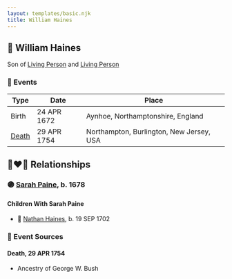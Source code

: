 ```yaml
---
layout: templates/basic.njk
title: William Haines
---
```

## 🔵 William Haines

Son of [Living Person](/people/2/25122588) and [Living Person](/people/5/57067327)

### 📆 Events

Type | Date | Place
------ | ------ | ------
Birth | 24 APR 1672 | Aynhoe, Northamptonshire, England
[Death](#event-b2c91b02-5b32-484d-9682-3c78ed7447e5) | 29 APR 1754 | Northampton, Burlington, New Jersey, USA

## 👩‍❤️‍👨 Relationships

### 🟣 [Sarah Paine](/people/6/64473277), b. 1678

#### Children With Sarah Paine
* 🔵 [Nathan Haines](/people/7/74064515), b. 19 SEP 1702
### 📰 Event Sources

#### <a id="event-b2c91b02-5b32-484d-9682-3c78ed7447e5"></a> Death, 29 APR 1754
* Ancestry of George W. Bush
